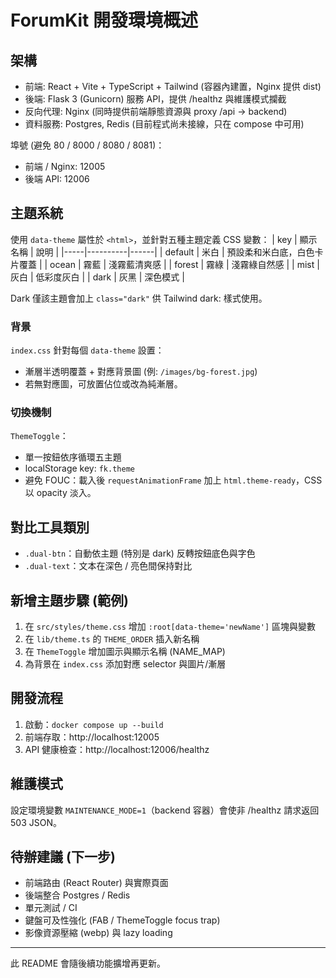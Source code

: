# ForumKit 開發環境概述

## 架構
- 前端: React + Vite + TypeScript + Tailwind (容器內建置，Nginx 提供 dist)
- 後端: Flask 3 (Gunicorn) 服務 API，提供 /healthz 與維護模式攔截
- 反向代理: Nginx (同時提供前端靜態資源與 proxy /api -> backend)
- 資料服務: Postgres, Redis (目前程式尚未接線，只在 compose 中可用)

埠號 (避免 80 / 8000 / 8080 / 8081)：
- 前端 / Nginx: 12005
- 後端 API: 12006

## 主題系統
使用 `data-theme` 屬性於 `<html>`，並針對五種主題定義 CSS 變數：
| key | 顯示名稱 | 說明 |
|-----|----------|------|
| default | 米白 | 預設柔和米白底，白色卡片覆蓋 |
| ocean   | 霧藍 | 淺霧藍清爽感 |
| forest  | 霧綠 | 淺霧綠自然感 |
| mist    | 灰白 | 低彩度灰白 |
| dark    | 灰黑 | 深色模式 |

Dark 僅該主題會加上 `class="dark"` 供 Tailwind dark: 樣式使用。

### 背景
`index.css` 針對每個 `data-theme` 設置：
- 漸層半透明覆蓋 + 對應背景圖 (例: `/images/bg-forest.jpg`)
- 若無對應圖，可放置佔位或改為純漸層。

### 切換機制
`ThemeToggle`：
- 單一按鈕依序循環五主題
- localStorage key: `fk.theme`
- 避免 FOUC：載入後 `requestAnimationFrame` 加上 `html.theme-ready`，CSS 以 opacity 淡入。

## 對比工具類別
- `.dual-btn`：自動依主題 (特別是 dark) 反轉按鈕底色與字色
- `.dual-text`：文本在深色 / 亮色間保持對比

## 新增主題步驟 (範例)
1. 在 `src/styles/theme.css` 增加 `:root[data-theme='newName']` 區塊與變數
2. 在 `lib/theme.ts` 的 `THEME_ORDER` 插入新名稱
3. 在 `ThemeToggle` 增加圖示與顯示名稱 (NAME_MAP)
4. 為背景在 `index.css` 添加對應 selector 與圖片/漸層

## 開發流程
1. 啟動：`docker compose up --build`
2. 前端存取：http://localhost:12005
3. API 健康檢查：http://localhost:12006/healthz

## 維護模式
設定環境變數 `MAINTENANCE_MODE=1`（backend 容器）會使非 /healthz 請求返回 503 JSON。

## 待辦建議 (下一步)
- 前端路由 (React Router) 與實際頁面
- 後端整合 Postgres / Redis
- 單元測試 / CI
- 鍵盤可及性強化 (FAB / ThemeToggle focus trap)
- 影像資源壓縮 (webp) 與 lazy loading

---
此 README 會隨後續功能擴增再更新。
